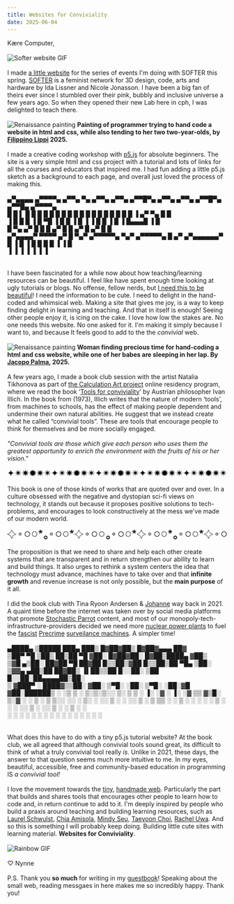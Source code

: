 ```yaml
---
title: Websites for Conviviality
date: 2025-06-04
---
```


Kære Computer,
\
\
![Softer website GIF](/posts/softer-cc-site.gif)
\
\
I made [a little website](https://nynnechristoffersen.com/courses/softer-cc/index-cc.html) for the series of events I'm doing with SOFTER this spring. [SOFTER](https://www.softer.global/) is a feminist network for 3D design, code, arts and hardware by Ida Lissner and Nicole Jonasson. I have been a big fan of theirs ever since I stumbled over their pink, bubbly and inclusive universe a few years ago. So when they opened their new Lab here in cph, I was delighted to teach there.
\
\
![Renaissance painting](/posts/lippi-painting-color.png)
**Painting of programmer trying to hand code a website in html and css, while also tending to her two two-year-olds, by [Filippino Lippi](https://recherche.smb.museum/detail/866844/die-muse-erato) 2025.**
\
\
I made a creative coding workshop with [p5.js](https://p5js.org/) for absolute beginners. The site is a very simple html and css project with a tutorial and lots of links for all the courses and educators that inspired me. I had fun adding a little p5.js sketch as a background to each page, and overall just loved the process of making this. 
\
\
 ▄▀▄▄▄▄   ▄▀▀▀▀▄   ▄▀▀▄ ▀▄  ▄▀▀▄ ▄▀▀▄  ▄▀▀█▀▄   ▄▀▀▄ ▄▀▀▄  ▄▀▀█▀▄    ▄▀▀█▄   ▄▀▀▀▀▄     
█ █    ▌ █      █ █  █ █ █ █   █    █ █   █  █ █   █    █ █   █  █  ▐ ▄▀ ▀▄ █    █      
▐ █      █      █ ▐  █  ▀█ ▐  █    █  ▐   █  ▐ ▐  █    █  ▐   █  ▐    █▄▄▄█ ▐    █      
  █      ▀▄    ▄▀   █   █     █   ▄▀      █       █   ▄▀      █      ▄▀   █     █       
 ▄▀▄▄▄▄▀   ▀▀▀▀   ▄▀   █       ▀▄▀     ▄▀▀▀▀▀▄     ▀▄▀     ▄▀▀▀▀▀▄  █   ▄▀    ▄▀▄▄▄▄▄▄▀ 
█     ▐           █    ▐              █       █           █       █ ▐   ▐     █         
▐                 ▐                   ▐       ▐           ▐       ▐           ▐         
\
\
I have been fascinated for a while now about how teaching/learning resources can be beautiful. I feel like have spent enough time looking at ugly tutorials or blogs. No offense, fellow nerds, but [I need this to be beautiful](https://www.are.na/nynne-christoffersen/i-need-this-to-be-beautiful)! I need the information to be cute. I need to delight in the hand-coded and whimsical web. Making a site that gives me joy, is a way to keep finding delight in learning and teaching. And that in itself is enough! Seeing other people enjoy it, is icing on the cake. I love how low the stakes are. No one needs this website. No one asked for it. I'm making it simply because I want to, and because It feels good to add to the the *convivial* web.
\
\
![Renaissance painting](/posts/palma-painting-color1.png)
**Woman finding precious time for hand-coding a html and css website, while one of her babes are sleeping in her lap. By [Jacopo Palma](https://recherche.smb.museum/detail/868939/maria-mit-dem-kind), 2025.**
\
\
A few years ago, I made a book club session with the artist Natalia Tikhonova as part of [the Calculation Art project](https://www.instagram.com/calculationart/) online residency program, where we read the book ‘[Tools for conviviality](https://archive.org/details/illich-conviviality)’ by Austrian philosopher Ivan Illich. In the book from (1973), Illich writes that the nature of modern ‘tools’, from machines to schools, has the effect of making people dependent and undermine their own natural abilities. He suggest that we instead create what he called “convivial tools”. These are tools that encourage people to think for themselves and be more socially engaged. 
\
\
*"Convivial tools are those which give each person who uses them the greatest opportunity to enrich the environment with the fruits of his or her vision."*
\
\
![ascii divider](/asciidividers/asciidividers-02.png)
\
\
This book is one of those kinds of works that are quoted over and over. In a culture obsessed with the negative and dystopian sci-fi views on technology, it stands out because it proposes positive solutions to tech-problems, and encourages to look constructively at the mess we've made of our modern world. 
\
\
![ascii divider](/asciidividers/asciidividers-05.png)
\
\
The proposition is that we need to share and help each other create systems that are transparent and in return strengthen our ability to learn and build things. It also urges to rethink a system centers the idea that technology must advance, machines have to take over and that **infinite growth** and revenue increase is not only possible, but the **main purpose** of it all. 
\
\
I did the book club with Tina Ryoon Andersen & [Johanne](https://johanneaarup.dk/) way back in 2021. A quaint time before the internet was taken over by social media platforms that promote [Stochastic Parrot](https://en.wikipedia.org/wiki/Stochastic_parrot) content, and most of our monopoly-tech-infrastructure-providers decided we need more [nuclear power plants](https://www.bbc.com/news/articles/c748gn94k95o) to fuel the [fascist](https://www.theguardian.com/us-news/ng-interactive/2025/apr/13/end-times-fascism-far-right-trump-musk) [Precrime](https://en.wikipedia.org/wiki/The_Minority_Report#Synopsis) [surveilance machines](https://economictimes.indiatimes.com/news/international/us/palantir-to-create-vast-federal-data-platform-tying-together-millions-of-americans-private-records-stock-jumps/articleshow/121521062.cms?from=mdr). A simpler time! 
\
\
 ▄████▄  ▒█████  ███▄    ███▒   █▓██▓██▒   █▓██▓▄▄▄      ██▓    
▒██▀ ▀█ ▒██▒  ██▒██ ▀█   ▓██░   █▓██▓██░   █▓██▒████▄   ▓██▒    
▒▓█    ▄▒██░  ██▓██  ▀█ ██▓██  █▒▒██▒▓██  █▒▒██▒██  ▀█▄ ▒██░    
▒▓▓▄ ▄██▒██   ██▓██▒  ▐▌██▒▒██ █░░██░ ▒██ █░░██░██▄▄▄▄██▒██░    
▒ ▓███▀ ░ ████▓▒▒██░   ▓██░ ▒▀█░ ░██░  ▒▀█░ ░██░▓█   ▓██░██████▒
░ ░▒ ▒  ░ ▒░▒░▒░░ ▒░   ▒ ▒  ░ ▐░ ░▓    ░ ▐░ ░▓  ▒▒   ▓▒█░ ▒░▓  ░
  ░  ▒    ░ ▒ ▒░░ ░░   ░ ▒░ ░ ░░  ▒ ░  ░ ░░  ▒ ░ ▒   ▒▒ ░ ░ ▒  ░
░       ░ ░ ░ ▒    ░   ░ ░    ░░  ▒ ░    ░░  ▒ ░ ░   ▒    ░ ░   
░ ░         ░ ░          ░     ░  ░       ░  ░       ░  ░   ░  ░
░                             ░          ░                      
\
\
What does this have to do with a tiny p5.js tutorial website? At the book club, we all agreed that although convivial tools sound great, its difficult to think of what a truly convivial tool really *is*. Unlike in 2021, these days, the answer to that question seems much more intuitive to me. In my eyes, beautiful, accessible, free and community-based education in programming IS *a convivial tool!* 
\
\
I love the movement towards the [tiny](https://tinyawards.net/), [handmade web](https://handmade-web.net/). Particularly the part that builds and shares tools that encourages other people to learn how to code and, in return continue to add to it. I'm deeply inspired by people who build a praxis around teaching and building learning resources, such as [Laurel Schwulst](https://laurelschwulst.com/), [Chia Amisola](https://chia.design/), [Mindy Seu](https://mindyseu.com/), [Taeyoon Choi](https://taeyoonchoi.com/), [Rachel Uwa](https://www.schoolofma.org/community/rachel-uwa).  And so this is something I will probably keep doing. Building little cute sites with learning material. **Websites for Conviviality**.
\
\
![Rainbow GIF](/posts/rainbow-gif.gif)
\
\
♡ Nynne
\
\
P.S.
Thank you **so much** for writing in my [guestbook](https://www.kaerecomputer.dk/guestbook.html)! Speaking about the small web, reading messgaes in here makes me so incredibly happy. Thank you!


